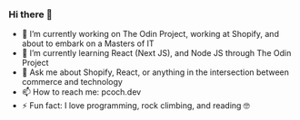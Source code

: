 ### Hi there 👋

- 🔭 I’m currently working on The Odin Project, working at Shopify, and about to embark on a Masters of IT
- 🌱 I’m currently learning React (Next JS), and Node JS through The Odin Project
- 💬 Ask me about Shopify, React, or anything in the intersection between commerce and technology
- 📫 How to reach me: pcoch.dev
- ⚡ Fun fact: I love programming, rock climbing, and reading 🤓
